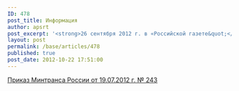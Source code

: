 ```yaml
---
ID: 478
post_title: Информация
author: apsrt
post_excerpt: '<strong>26 сентября 2012 г. в «Российской газете&quot;</strong> (№ 5894) опубликован приказ Минтранса России  от 19.07.2012 г.  № 243 «Об утверждении Порядка формирования и ведения автоматизированных централизованных баз персональных данных о пассажирах, а также предоставления содержащихся в них данных», подготовленный во исполнение статьи 11 Федерального закона «О транспортной безопасности&quot;'
layout: post
permalink: /base/articles/478
published: true
post_date: 2012-10-22 17:51:00
---
```

<a href="http://www.apsrt.ru/docs/u25.doc"><span style="text-decoration:underline;">Приказ Минтранса России  от 19.07.2012 г.  № 243 </span></a>